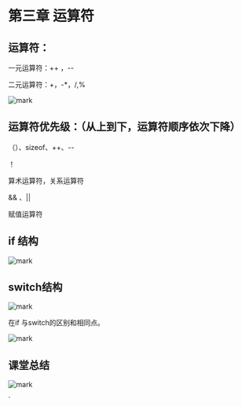 # 第三章 运算符

## 运算符：

一元运算符：++ ，--

二元运算符：+，-*，/,%

![mark](http://p6yio0wew.bkt.clouddn.com/blog/180412/Fk5GBa4G4H.png)

## 运算符优先级：（从上到下，运算符顺序依次下降）

（）、sizeof、++、--

！ 

算术运算符，关系运算符

&& 、||

赋值运算符

## if 结构

![mark](http://p6yio0wew.bkt.clouddn.com/blog/180412/lCKK2dKi5D.png)

## switch结构

![mark](http://p6yio0wew.bkt.clouddn.com/blog/180412/31EdFG3mCD.png)

在if 与switch的区别和相同点。

![mark](http://p6yio0wew.bkt.clouddn.com/blog/180412/8fEfb9e1b3.png)

## 课堂总结

![mark](http://p6yio0wew.bkt.clouddn.com/blog/180412/1GKA2fhj2d.png)

`